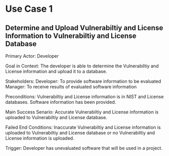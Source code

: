 # Use Case 1

## Determine and Upload Vulnerabiltiy and License Information to Vulnerabiltiy and License Database

Primary Actor:
Developer

Goal in Context:
The developer is able to determine the Vulnerabiltiy and License information and upload it to a database.

Stakeholders:
Developer: To provide software information to be evaluated
Manager: To receive results of evaluated software information

Preconditions:
Vulnerabiltiy and License information is in NIST and License databases.
Software information has been provided.

Main Success Senario:
Accurate Vulnerabiltiy and License information is uploaded to Vulnerabiltiy and License database.

Failed End Conditions:
Inaccurate Vulnerabiltiy and License information is uploaded to Vulnerabiltiy and License database or no Vulnerabiltiy and License information is uploaded.

Trigger:
Developer has unevaluated software that will be used in a project.
